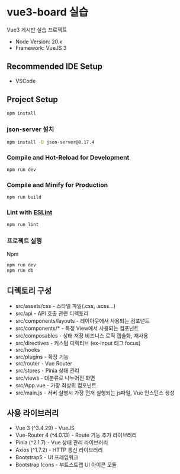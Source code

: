 # vue3-board 실습

Vue3 게시판 실습 프로젝트

- Node Version: 20.x
- Framework: VueJS 3

## Recommended IDE Setup

- VSCode

## Project Setup

```sh
npm install
```

### json-server 설치

```sh
npm install -D json-server@0.17.4
```

### Compile and Hot-Reload for Development

```sh
npm run dev
```

### Compile and Minify for Production

```sh
npm run build
```

### Lint with [ESLint](https://eslint.org/)

```sh
npm run lint
```

### 프로젝트 실행

Npm

```sh
npm run dev
npm run db
```

## 디렉토리 구성

- src/assets/css - 스타일 파일(.css, .scss...)
- src/api - API 호출 관련 디렉토리
- src/components/layouts - 레이아웃에서 사용되는 컴포넌트
- src/components/\* - 특정 View에서 사용되는 컴포넌트
- src/composables - 상태 저장 비즈니스 로직 캡슐화, 재사용
- src/directives - 커스텀 디렉티브 (ex-input 태그 focus)
- src/hooks
- src/plugins - 확장 기능
- src/router - Vue Router
- src/stores - Pinia 상태 관리
- src/views - 대분류로 나누어진 화면
- src/App.vue - 가장 최상위 컴포넌트
- src/main.js - 서버 실행시 가장 먼저 실행되는 js파일, Vue 인스턴스 생성

## 사용 라이브러리

- Vue 3 (^3.4.29) - VueJS
- Vue-Router 4 (^4.0.13) - Route 기능 추가 라이브러리
- Pinia (^2.1.7) - Vue 상태 관리 라이브러리
- Axios (^1.7.2) - HTTP 통신 라이브러리
- Bootstrap5 - UI 프레임워크
- Bootstrap Icons - 부트스트랩 UI 아이콘 모듈

